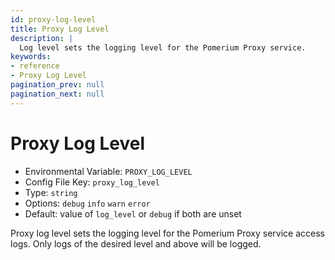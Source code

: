 ```yaml
---
id: proxy-log-level
title: Proxy Log Level
description: |
  Log level sets the logging level for the Pomerium Proxy service.
keywords:
- reference
- Proxy Log Level
pagination_prev: null
pagination_next: null
---
```



# Proxy Log Level
- Environmental Variable: `PROXY_LOG_LEVEL`
- Config File Key: `proxy_log_level`
- Type: `string`
- Options: `debug` `info` `warn` `error`
- Default: value of `log_level` or `debug` if both are unset

Proxy log level sets the logging level for the Pomerium Proxy service access logs. Only logs of the desired level and above will be logged.

